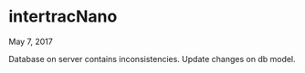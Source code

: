 # intertracNano

<span>May 7, 2017</span>

Database on server contains inconsistencies. Update changes on db model.
